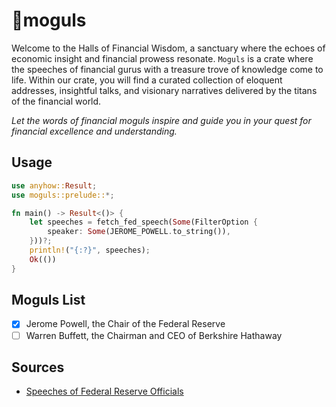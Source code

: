 # 👑moguls

Welcome to the Halls of Financial Wisdom, a sanctuary where the echoes of economic insight and financial prowess resonate. `Moguls` is a crate where the speeches of financial gurus with a treasure trove of knowledge come to life. Within our crate, you will find a curated collection of eloquent addresses, insightful talks, and visionary narratives delivered by the titans of the financial world.

_Let the words of financial moguls inspire and guide you in your quest for financial excellence and understanding._

## Usage

```rust
use anyhow::Result;
use moguls::prelude::*;

fn main() -> Result<()> {
    let speeches = fetch_fed_speech(Some(FilterOption {
        speaker: Some(JEROME_POWELL.to_string()),
    }))?;
    println!("{:?}", speeches);
    Ok(())
}
```

## Moguls List

- [x] Jerome Powell, the Chair of the Federal Reserve
- [ ] Warren Buffett, the Chairman and CEO of Berkshire Hathaway

## Sources

- [Speeches of Federal Reserve Officials](https://www.federalreserve.gov/newsevents/speeches.htm)